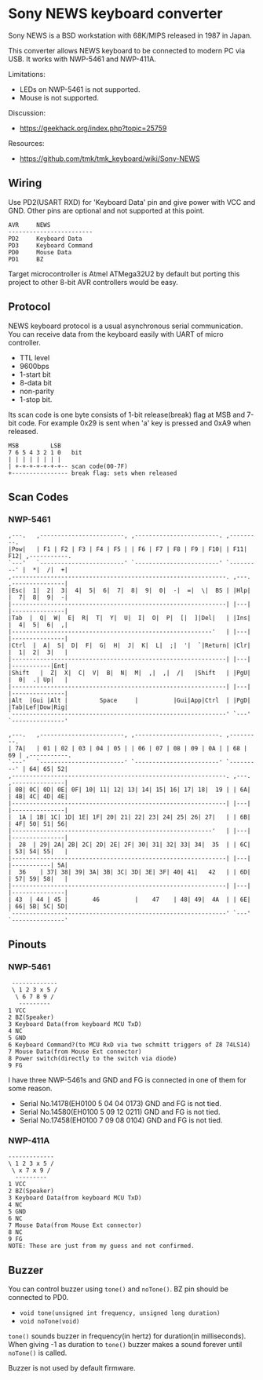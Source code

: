 Sony NEWS keyboard converter
============================
Sony NEWS is a BSD workstation with 68K/MIPS released in 1987 in Japan.

This converter allows NEWS keyboard to be connected to modern PC via USB. It works with NWP-5461 and NWP-411A.

Limitations:
- LEDs on NWP-5461 is not supported.
- Mouse is not supported.

Discussion:
- https://geekhack.org/index.php?topic=25759

Resources:
- https://github.com/tmk/tmk_keyboard/wiki/Sony-NEWS


Wiring
------
Use PD2(USART RXD) for 'Keyboard Data' pin and give power with VCC and GND. Other pins are optional and not supported at this point.

    AVR     NEWS
    ------------------------
    PD2     Keyboard Data
    PD3     Keyboard Command
    PD0     Mouse Data
    PD1     BZ

Target microcontroller is Atmel ATMega32U2 by default but porting this project to other 8-bit AVR controllers would be easy.



Protocol
--------
NEWS keyboard protocol is a usual asynchronous serial communication. You can receive data from the keyboard easily with UART of micro controller.

- TTL level
- 9600bps
- 1-start bit
- 8-data bit
- non-parity
- 1-stop bit.

Its scan code is one byte consists of 1-bit release(break) flag at MSB and 7-bit code.
For example 0x29 is sent when 'a' key is pressed and 0xA9 when released.

    MSB         LSB
    7 6 5 4 3 2 1 0   bit
    | | | | | | | |
    | +-+-+-+-+-+-+-- scan code(00-7F)
    +---------------- break flag: sets when released



Scan Codes
----------
### NWP-5461

    ,---.   ,------------------------, ,------------------------. ,---------.                   
    |Pow|   | F1 | F2 | F3 | F4 | F5 | | F6 | F7 | F8 | F9 | F10| | F11| F12| ,-----------.
    `---'   `------------------------' `------------------------' `---------' |  *|  /|  +|    
    ,-------------------------------------------------------------. ,---. ,---------------|
    |Esc|  1|  2|  3|  4|  5|  6|  7|  8|  9|  0|  -|  =|  \|  BS | |Hlp| |  7|  8|  9|  -|
    |-------------------------------------------------------------| |---| |---------------|
    |Tab  |  Q|  W|  E|  R|  T|  Y|  U|  I|  O|  P|  [|  ]|Del|   | |Ins| |  4|  5|  6|  ,|
    |---------------------------------------------------------'   | |---| |---------------|
    |Ctrl  |  A|  S|  D|  F|  G|  H|  J|  K|  L|  ;|  '|  `|Return| |Clr| |  1|  2|  3|   |
    |-------------------------------------------------------------| |---| |-----------|Ent|
    |Shift   |  Z|  X|  C|  V|  B|  N|  M|  ,|  ,|  /|   |Shift   | |PgU| |  0|  .| Up|   |
    |-------------------------------------------------------------| |---| |---------------|
    |Alt  |Gui |Alt |         Space     |          |Gui|App|Ctrl  | |PgD| |Tab|Lef|Dow|Rig|
    `-------------------------------------------------------------' `---' `---------------'
     
    ,---.   ,------------------------, ,------------------------. ,---------.                   
    | 7A|   | 01 | 02 | 03 | 04 | 05 | | 06 | 07 | 08 | 09 | 0A | | 68 | 69 | ,-----------.
    `---'   `------------------------' `------------------------' `---------' | 64| 65| 52|
    ,-------------------------------------------------------------. ,---. ,---------------|
    | 0B| 0C| 0D| 0E| 0F| 10| 11| 12| 13| 14| 15| 16| 17| 18|  19 | | 6A| | 4B| 4C| 4D| 4E|
    |-------------------------------------------------------------| |---| |---------------|
    |  1A | 1B| 1C| 1D| 1E| 1F| 20| 21| 22| 23| 24| 25| 26| 27|   | | 6B| | 4F| 50| 51| 56|
    |---------------------------------------------------------'   | |---| |---------------|
    |  28  | 29| 2A| 2B| 2C| 2D| 2E| 2F| 30| 31| 32| 33| 34|  35  | | 6C| | 53| 54| 55|   |
    |-------------------------------------------------------------| |---| |-----------| 5A|
    |  36    | 37| 38| 39| 3A| 3B| 3C| 3D| 3E| 3F| 40| 41|   42   | | 6D| | 57| 59| 58|   |
    |-------------------------------------------------------------| |---| |---------------|
    | 43  | 44 | 45 |       46          |    47    | 48| 49|  4A  | | 6E| | 66| 5B| 5C| 5D|
    `-------------------------------------------------------------' `---' `---------------'



Pinouts
-------
### NWP-5461

     -------------
     \ 1 2 3 x 5 /
      \ 6 7 8 9 /
       ---------
    1 VCC
    2 BZ(Speaker)
    3 Keyboard Data(from keyboard MCU TxD)
    4 NC
    5 GND
    6 Keyboard Command?(to MCU RxD via two schmitt triggers of Z8 74LS14)
    7 Mouse Data(from Mouse Ext connector)
    8 Power switch(directly to the switch via diode)
    9 FG

I have three NWP-5461s and GND and FG is connected in one of them for some reason.
- Serial No.14178(EH0100 5 04 04 0173) GND and FG is not tied.
- Serial No.14580(EH0100 5 09 12 0211) GND and FG is not tied.
- Serial No.17458(EH0100 7 09 08 0104) GND and FG is not tied.


### NWP-411A

    -------------
    \ 1 2 3 x 5 /
     \ x 7 x 9 /
      ---------
    1 VCC
    2 BZ(Speaker)
    3 Keyboard Data(from keyboard MCU TxD)
    4 NC
    5 GND
    6 NC
    7 Mouse Data(from Mouse Ext connector)
    8 NC
    9 FG
    NOTE: These are just from my guess and not confirmed.



Buzzer
------
You can control buzzer using `tone()` and `noTone()`. BZ pin should be connected to PD0.

- `void tone(unsigned int frequency, unsigned long duration)`
- `void noTone(void)`

`tone()` sounds buzzer in frequency(in hertz) for duration(in milliseconds).
When giving -1 as duration to `tone()` buzzer makes a sound forever until `noTone()` is called.

Buzzer is not used by default firmware.
